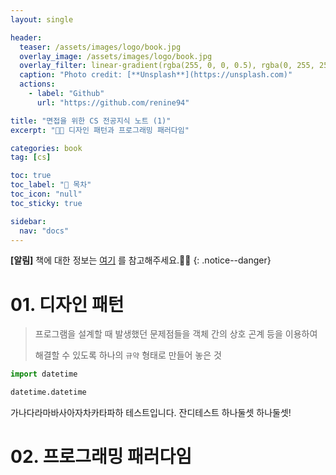 ```yaml
---
layout: single

header:
  teaser: /assets/images/logo/book.jpg
  overlay_image: /assets/images/logo/book.jpg
  overlay_filter: linear-gradient(rgba(255, 0, 0, 0.5), rgba(0, 255, 255, 0.5))
  caption: "Photo credit: [**Unsplash**](https://unsplash.com)"
  actions:
    - label: "Github"
      url: "https://github.com/renine94"

title: "면접을 위한 CS 전공지식 노트 (1)"
excerpt: "🚀🚀 디자인 패턴과 프로그래밍 패러다임"

categories: book
tag: [cs]

toc: true
toc_label: "📕 목차"
toc_icon: "null"
toc_sticky: true

sidebar:
  nav: "docs"
---
```


**[알림]** 책에 대한 정보는 [여기](https://www.aladin.co.kr/shop/wproduct.aspx?ItemId=292815727) 를 참고해주세요.🚀🚀
{: .notice--danger}



# 01. 디자인 패턴

> 프로그램을 설계할 때 발생했던 문제점들을 객체 간의 상호 곤계 등을 이용하여
>
> 해결할 수 있도록 하나의 `규약` 형태로 만들어 놓은 것

```python
import datetime

datetime.datetime
```

가나다라마바사아자차카타파하
테스트입니다. 잔디테스트 하나둘셋 하나둘셋!









# 02. 프로그래밍 패러다임

